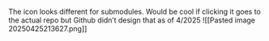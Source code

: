 The icon looks different for submodules. Would be cool if clicking it goes to the actual repo but Github didn’t design that as of 4/2025
![[Pasted image 20250425213627.png]]